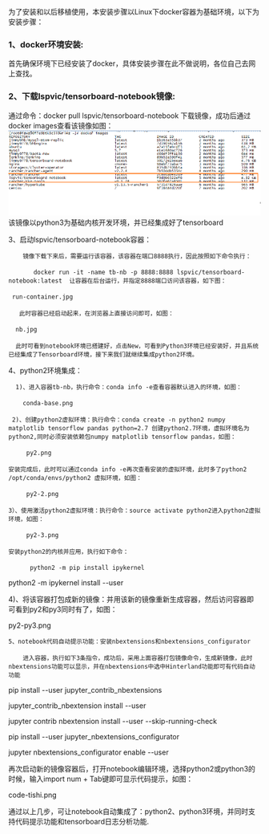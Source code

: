 为了安装和以后移植使用，本安装步骤以Linux下docker容器为基础环境，以下为安装步骤：
### 1、docker环境安装:
   首先确保环境下已经安装了docker，具体安装步骤在此不做说明，各位自己去网上查找。
### 2、下载lspvic/tensorboard-notebook镜像:
   通过命令：docker pull lspvic/tensorboard-notebook 下载镜像，成功后通过docker images查看该镜像如图：
   <img  src="./imgs/images-nb.png"><br>
   该镜像以python3为基础内核开发环境，并已经集成好了tensorboard

   3、启动lspvic/tensorboard-notebook容器：

        镜像下载下来后，需要运行该容器，该容器在端口8888执行，因此按照如下命令执行：

           docker run -it -name tb-nb -p 8888:8888 lspvic/tensorboard-notebook:latest  让容器在后台运行，并指定8888端口访问该容器，如下图：

     run-container.jpg

       此时容器已经启动起来，在浏览器上直接访问即可，如图：

      nb.jpg

      此时可看到notebook环境已搭建好，点击New，可看到Python3环境已经安装好，并且系统已经集成了Tensorboard环境，接下来我们就继续集成python2环境。

   4、python2环境集成：

      1)、进入容器tb-nb，执行命令：conda info -e查看容器默认进入的环境，如图：

        conda-base.png

     2)、创建python2虚拟环境：执行命令：conda create -n python2 numpy matplotlib tensorflow pandas python=2.7 创建python2.7环境，虚拟环境名为python2,同时必须安装依赖包numpy matplotlib tensorflow pandas，如图：

         py2.png

    安装完成后，此时可以通过conda info -e再次查看安装的虚拟环境，此时多了python2     /opt/conda/envs/python2 虚拟环境，如图：

         py2-2.png

    3）、使用激活python2虚拟环境：执行命令：source activate python2进入python2虚拟环境，如图：

         py2-3.png

    安装python2的内核并应用，执行如下命令：

          python2 -m pip install ipykernel

   python2 -m ipykernel install --user

4)、将该容器打包成新的镜像：并用该新的镜像重新生成容器，然后访问容器即可看到py2和py3同时有了，如图：

py2-py3.png

    5、notebook代码自动提示功能：安装nbextensions和nbextensions_configurator

        进入容器，执行如下3条指令，成功后，采用上面容器打包镜像命令，生成新镜像，此时nbextensions功能可以显示，并在nbextensions中选中Hinterland功能即可有代码自动功能

pip install --user jupyter_contrib_nbextensions

jupyter_contrib_nbextension install --user

jupyter contrib nbextension install --user --skip-running-check

 

pip install --user jupyter_nbextensions_configurator

  jupyter nbextensions_configurator enable --user

  再次启动新的镜像容器后，打开notebook编辑环境，选择python2或python3的时候，输入import num + Tab键即可显示代码提示，如图：

  code-tishi.png





通过以上几步，可让notebook自动集成了：python2、python3环境，并同时支持代码提示功能和tensorboard日志分析功能.


